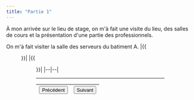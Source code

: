 ```yaml
---
title: "Partie 1"
---
```

À mon arrivée sur le lieu de stage, on m'à fait une visite du lieu, des salles de cours et la présentation d'une partie des professionnels.

On m'à fait visiter la salle des serveurs du batiment A.
|{{<figure src="https://vhascoet-pro.github.io/portfolio-bts.github.io/pics/RDS/racks_serveurs.jpg" alt="rack srv" position="center" style="border-radius: 8px;" caption="Armoire de brassage permettant de trier les câbles de l'IUT et les racks des serveurs de fichiers." captionPosition="right" captionStyle="color: black;" >}}|
|{{<figure src="https://vhascoet-pro.github.io/portfolio-bts.github.io/pics/RDS/racks_telephonie.jpg" alt="rack tel" position="center" style="border-radius: 8px;" caption="Armoire contenant les racks des serveurs de téléphonie" captionPosition="right" captionStyle="color: black;" >}}|
|--|--|
***
|<button onclick="window.location.href='https://vhascoet-pro.github.io/portfolio-bts.github.io/rds2/rds2_1';">Précédent</button>|<button onclick="window.location.href='https://vhascoet-pro.github.io/portfolio-bts.github.io/rds2/rds2_2';">Suivant</button>|
|--|--|